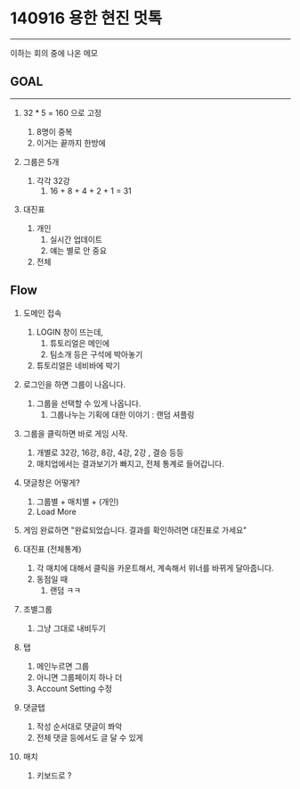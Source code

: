 # 140916 용한 현진 멋톡 






<hr>

이하는 회의 중에 나온 메모

## GOAL 


<hr> 

1. 32 * 5 = 160 으로 고정 
	1. 8명이 중복 
	2. 이거는 끝까지 한방에 

2. 그룹은 5개 
	1. 각각 32강 
		1. 16 + 8 + 4 + 2 + 1 = 31

3. 대진표 
	1. 개인 
		1. 실시간 업데이트  
		2. 얘는 별로 안 중요 
	2. 전체  


## Flow 

1. 도메인 접속 
	1. LOGIN 창이 뜨는데,
		1. 튜토리얼은 메인에 
		2. 팀소개 등은 구석에 박아놓기 
	2. 튜토리얼은 네비바에 박기 

2. 로그인을 하면 그룹이 나옵니다. 
	1. 그룹을 선택할 수 있게 나옵니다. 
		1. 그룹나누는 기획에 대한 이야기 : 랜덤 셔플링 

3. 그룹을 클릭하면 바로 게임 시작. 
	1. 개별로 32강, 16강, 8강, 4강, 2강 , 결승 등등 
	2. 매치업에서는 결과보기가 빠지고, 전체 통계로 들어갑니다. 

4. 댓글창은 어떻게?
	1. 그룹별 + 매치별 + (개인) 
	2. Load More 

5. 게임 완료하면 "완료되었습니다. 결과를 확인하려면 대진표로 가세요"

6. 대진표 (전체통계)
	1. 각 매치에 대해서 클릭을 카운트해서, 계속해서 위너를 바뀌게 달아줍니다. 
	2. 동점일 때
		1. 랜덤 ㅋㅋ  

7. 조별그룹 
	1. 그냥 그대로 내비두기 

8. 탭
	1. 메인누르면 그룹 
	2. 아니면 그룹페이지 하나 더 
	3. Account Setting 수정  

9. 댓글탭 
	1. 작성 순서대로 댓글이 쫘악 
	2. 전체 댓글 등에서도 글 달 수 있게

10. 매치 
	1. 키보드로 ?

